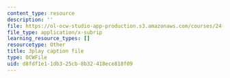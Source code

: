 ```yaml
---
content_type: resource
description: ''
file: https://ol-ocw-studio-app-production.s3.amazonaws.com/courses/24-908-creole-language-and-caribbean-identities-spring-2017/d8fdf1e11db325cb8b32418ece818f09_mAhtll45Yz8.srt
file_type: application/x-subrip
learning_resource_types: []
resourcetype: Other
title: 3play caption file
type: OCWFile
uid: d8fdf1e1-1db3-25cb-8b32-418ece818f09
---
```

